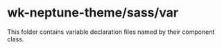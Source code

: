 # wk-neptune-theme/sass/var

This folder contains variable declaration files named by their component class.
